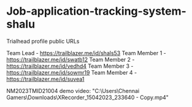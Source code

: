 # Job-application-tracking-system-shalu 
 
Trialhead profile public URLs

Team Lead - https://trailblazer.me/id/shals53
Team Member 1 - https://trailblazer.me/id/swatb12
Team Member 2 - https://trailblazer.me/id/vedhd4
Team Member 3 - https://trailblazer.me/id/sowmr19
Team Member 4 - https://trailblazer.me/id/suvea1
 
 NM2023TMID21004 demo video: "C:\Users\Chennai Gamers\Downloads\XRecorder_15042023_233640 - Copy.mp4"
